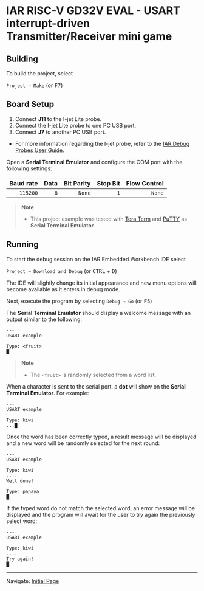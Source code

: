 # IAR RISC-V GD32V EVAL - USART interrupt-driven Transmitter/Receiver mini game 

## Building
	
To build the project, select 

`Project → Make` (or <kbd>F7</kbd>)


## Board Setup

1. Connect __J11__ to the I-jet Lite probe.
2. Connect the I-jet Lite probe to one PC USB port.
3. Connect __J7__ to another PC USB port.

* For more information regarding the I-jet probe, refer to the [IAR Debug Probes User Guide][ijet-guide-url].

[ijet-guide-url]: https://netstorage.iar.com/SuppDB/Public/UPDINFO/014617/riscv/doc/EWRISCV_DebugProbes.pdf 

Open a __Serial Terminal Emulator__ and configure the COM port with the following settings:

| __Baud rate__ | __Data__ | __Bit Parity__ | __Stop Bit__ | __Flow Control__ |
|--------------:|---------:|---------------:|-------------:|-----------------:|
|      `115200` |      `8` |         `None` |          `1` |           `None` |

> __Note__
> * This project example was tested with [Tera Term][tera-term-url] and [PuTTY][putty-url] as __Serial Terminal Emulator__.

[tera-term-url]: https://ttssh2.osdn.jp/index.html.en
[putty-url]: https://www.chiark.greenend.org.uk/~sgtatham/putty/latest.html 

## Running

To start the debug session on the IAR Embedded Workbench IDE select

`Project → Download and Debug` (or <kbd>CTRL</kbd> + <kbd>D</kbd>)

The IDE will slightly change its initial appearance and new menu options will become available as it enters in debug mode.

Next, execute the program by selecting
`Debug → Go` (or <kbd>F5</kbd>)

The __Serial Terminal Emulator__ should display a welcome message with an output similar to the following:
```
---
USART example

Type: <fruit>
█
```

> __Note__
> * The `<fruit>` is randomly selected from a word list.

When a character is sent to the serial port, a __dot__ will show on the __Serial Terminal Emulator__. For example:
```
---
USART example

Type: kiwi
...█
```

Once the word has been correctly typed, a result message will be displayed and a new word will be randomly selected for the next round:
```
---
USART example

Type: kiwi
....
Well done!

Type: papaya
█
```

If the typed word do not match the selected word, an error message will be displayed and the program will await for the user to try again the previously select word: 

```
---
USART example

Type: kiwi
....
Try again!
█
```

---
Navigate: [Initial Page][home-url]

[home-url]: ../../README.md
